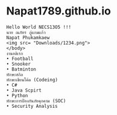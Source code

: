 # Napat1789.github.io
    Hello World NECS13O5 !!!
    นาย ณภัทร ภู่แกมแก้ว
    Napat Phukamkaew
    <img src= "Downloads/1234.png">
    </body>
    งานอดิเรก
    • Football
    • Snooker
    • Batminton
    ทักษะสกิล
    ทักษะเขียนโค้ด (Codeing)
    • C#
    • Java Scpirt
    • Python
    ทักษะการป้องกันภัยคุกคาม (SOC)
    • Security Analysis
